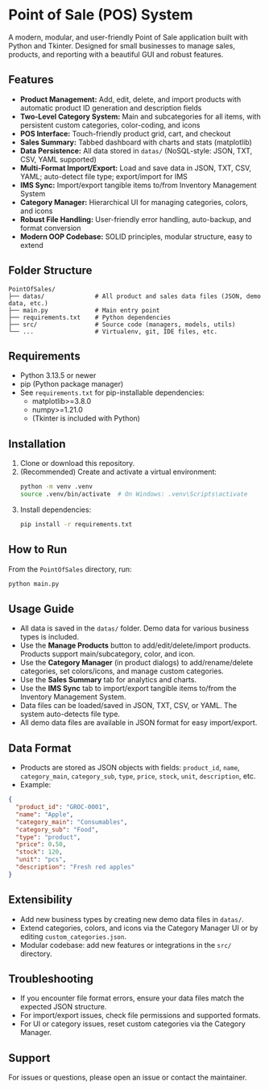 # Point of Sale (POS) System

A modern, modular, and user-friendly Point of Sale application built with Python and Tkinter. Designed for small businesses to manage sales, products, and reporting with a beautiful GUI and robust features.

## Features
- **Product Management:** Add, edit, delete, and import products with automatic product ID generation and description fields
- **Two-Level Category System:** Main and subcategories for all items, with persistent custom categories, color-coding, and icons
- **POS Interface:** Touch-friendly product grid, cart, and checkout
- **Sales Summary:** Tabbed dashboard with charts and stats (matplotlib)
- **Data Persistence:** All data stored in `datas/` (NoSQL-style: JSON, TXT, CSV, YAML supported)
- **Multi-Format Import/Export:** Load and save data in JSON, TXT, CSV, YAML; auto-detect file type; export/import for IMS
- **IMS Sync:** Import/export tangible items to/from Inventory Management System
- **Category Manager:** Hierarchical UI for managing categories, colors, and icons
- **Robust File Handling:** User-friendly error handling, auto-backup, and format conversion
- **Modern OOP Codebase:** SOLID principles, modular structure, easy to extend

## Folder Structure
```
PointOfSales/
├── datas/              # All product and sales data files (JSON, demo data, etc.)
├── main.py             # Main entry point
├── requirements.txt    # Python dependencies
├── src/                # Source code (managers, models, utils)
└── ...                 # Virtualenv, git, IDE files, etc.
```

## Requirements
- Python 3.13.5 or newer
- pip (Python package manager)
- See `requirements.txt` for pip-installable dependencies:
  - matplotlib>=3.8.0
  - numpy>=1.21.0
  - (Tkinter is included with Python)

## Installation
1. Clone or download this repository.
2. (Recommended) Create and activate a virtual environment:
   ```bash
   python -m venv .venv
   source .venv/bin/activate  # On Windows: .venv\Scripts\activate
   ```
3. Install dependencies:
   ```bash
   pip install -r requirements.txt
   ```

## How to Run
From the `PointOfSales` directory, run:
```bash
python main.py
```

## Usage Guide
- All data is saved in the `datas/` folder. Demo data for various business types is included.
- Use the **Manage Products** button to add/edit/delete/import products. Products support main/subcategory, color, and icon.
- Use the **Category Manager** (in product dialogs) to add/rename/delete categories, set colors/icons, and manage custom categories.
- Use the **Sales Summary** tab for analytics and charts.
- Use the **IMS Sync** tab to import/export tangible items to/from the Inventory Management System.
- Data files can be loaded/saved in JSON, TXT, CSV, or YAML. The system auto-detects file type.
- All demo data files are available in JSON format for easy import/export.

## Data Format
- Products are stored as JSON objects with fields: `product_id`, `name`, `category_main`, `category_sub`, `type`, `price`, `stock`, `unit`, `description`, etc.
- Example:
```json
{
  "product_id": "GROC-0001",
  "name": "Apple",
  "category_main": "Consumables",
  "category_sub": "Food",
  "type": "product",
  "price": 0.50,
  "stock": 120,
  "unit": "pcs",
  "description": "Fresh red apples"
}
```

## Extensibility
- Add new business types by creating new demo data files in `datas/`.
- Extend categories, colors, and icons via the Category Manager UI or by editing `custom_categories.json`.
- Modular codebase: add new features or integrations in the `src/` directory.

## Troubleshooting
- If you encounter file format errors, ensure your data files match the expected JSON structure.
- For import/export issues, check file permissions and supported formats.
- For UI or category issues, reset custom categories via the Category Manager.

## Support
For issues or questions, please open an issue or contact the maintainer. 